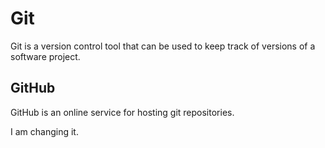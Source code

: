 # Git
Git is a version control tool that can be used to keep track of versions of a software project.
## GitHub
GitHub is an online service for hosting git repositories.

I am changing it.